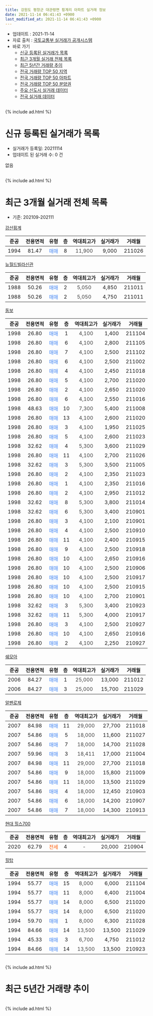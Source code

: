 ```yaml
---
title: 강원도 평창군 대관령면 횡계리 아파트 실거래 정보
date: 2021-11-14 06:41:43 +0900
last_modified_at: 2021-11-14 06:41:43 +0900
---
```


* 업데이트 : 2021-11-14
* 자료 출처 : [국토교통부 실거래가 공개시스템](http://rt.molit.go.kr)
* 바로 가기
    * [신규 등록된 실거래가 목록](#신규-등록된-실거래가-목록)
    * [최근 3개월 실거래 전체 목록](#최근-3개월-실거래-전체-목록)
    * [최근 5년간 거래량 추이](#최근-5년간-거래량-추이)
    * [전국 거래량 TOP 50 지역](https://inasie.github.io/apt-trade-info/최근-3개월-전국에서-가장-거래가-많이-발생한-지역)
    * [전국 거래량 TOP 50 아파트](https://inasie.github.io/apt-trade-info/최근-3개월-전국에서-가장-거래가-많이-발생한-아파트)
    * [전국 거래량 TOP 50 분양권](https://inasie.github.io/apt-trade-info/최근-3개월-전국에서-가장-거래가-많이-발생한-분양권)
    * [주요 신도시 실거래 데이터](https://inasie.github.io/apt-trade-info/주요-신도시)
    * [전국 실거래 데이터](https://inasie.github.io/apt-trade-info/전국)
<br>
{% include ad.html %}
<br>

# 신규 등록된 실거래가 목록
* 실거래가 등록일: 20211114
* 업데이트 된 실거래 수: 0 건

없음

<br>
{% include ad.html %}
<br>

# 최근 3개월 실거래 전체 목록
* 기준: 202109-202111


[강산횡계](https://search.naver.com/search.naver?query=%EA%B0%95%EC%9B%90%EB%8F%84+%ED%8F%89%EC%B0%BD%EA%B5%B0+%EB%8C%80%EA%B4%80%EB%A0%B9%EB%A9%B4+%ED%9A%A1%EA%B3%84%EB%A6%AC+%EA%B0%95%EC%82%B0%ED%9A%A1%EA%B3%84)

|준공|전용면적|유형|층|역대최고가|실거래가|거래월|
|:---:|:---:|:---:|:---:|:---:|:---:|:---:|
|1994|81.47|<span style="color:#4285f3">매매</span>|8|<span style="color:#444444">11,900</span>|9,000|211026|

[뉴월드빌라신관](https://search.naver.com/search.naver?query=%EA%B0%95%EC%9B%90%EB%8F%84+%ED%8F%89%EC%B0%BD%EA%B5%B0+%EB%8C%80%EA%B4%80%EB%A0%B9%EB%A9%B4+%ED%9A%A1%EA%B3%84%EB%A6%AC+%EB%89%B4%EC%9B%94%EB%93%9C%EB%B9%8C%EB%9D%BC%EC%8B%A0%EA%B4%80)

|준공|전용면적|유형|층|역대최고가|실거래가|거래월|
|:---:|:---:|:---:|:---:|:---:|:---:|:---:|
|1988|50.26|<span style="color:#4285f3">매매</span>|2|<span style="color:#444444">5,050</span>|4,850|211011|
|1988|50.26|<span style="color:#4285f3">매매</span>|2|<span style="color:#444444">5,050</span>|4,750|211011|

[동보](https://search.naver.com/search.naver?query=%EA%B0%95%EC%9B%90%EB%8F%84+%ED%8F%89%EC%B0%BD%EA%B5%B0+%EB%8C%80%EA%B4%80%EB%A0%B9%EB%A9%B4+%ED%9A%A1%EA%B3%84%EB%A6%AC+%EB%8F%99%EB%B3%B4)

|준공|전용면적|유형|층|역대최고가|실거래가|거래월|
|:---:|:---:|:---:|:---:|:---:|:---:|:---:|
|1998|26.80|<span style="color:#4285f3">매매</span>|1|<span style="color:#444444">4,100</span>|1,400|211104|
|1998|26.80|<span style="color:#4285f3">매매</span>|6|<span style="color:#444444">4,100</span>|2,800|211105|
|1998|26.80|<span style="color:#4285f3">매매</span>|7|<span style="color:#444444">4,100</span>|2,500|211102|
|1998|26.80|<span style="color:#4285f3">매매</span>|6|<span style="color:#444444">4,100</span>|2,500|211002|
|1998|26.80|<span style="color:#4285f3">매매</span>|4|<span style="color:#444444">4,100</span>|2,450|211018|
|1998|26.80|<span style="color:#4285f3">매매</span>|5|<span style="color:#444444">4,100</span>|2,700|211020|
|1998|26.80|<span style="color:#4285f3">매매</span>|2|<span style="color:#444444">4,100</span>|2,650|211020|
|1998|26.80|<span style="color:#4285f3">매매</span>|6|<span style="color:#444444">4,100</span>|2,550|211016|
|1998|48.63|<span style="color:#4285f3">매매</span>|10|<span style="color:#444444">7,300</span>|5,400|211008|
|1998|26.80|<span style="color:#4285f3">매매</span>|13|<span style="color:#444444">4,100</span>|2,600|211020|
|1998|26.80|<span style="color:#4285f3">매매</span>|3|<span style="color:#444444">4,100</span>|1,950|211025|
|1998|26.80|<span style="color:#4285f3">매매</span>|5|<span style="color:#444444">4,100</span>|2,600|211023|
|1998|32.62|<span style="color:#4285f3">매매</span>|4|<span style="color:#444444">5,300</span>|3,600|211029|
|1998|26.80|<span style="color:#4285f3">매매</span>|11|<span style="color:#444444">4,100</span>|2,700|211026|
|1998|32.62|<span style="color:#4285f3">매매</span>|3|<span style="color:#444444">5,300</span>|3,500|211005|
|1998|26.80|<span style="color:#4285f3">매매</span>|2|<span style="color:#444444">4,100</span>|2,350|211023|
|1998|26.80|<span style="color:#4285f3">매매</span>|1|<span style="color:#444444">4,100</span>|2,350|211016|
|1998|26.80|<span style="color:#4285f3">매매</span>|2|<span style="color:#444444">4,100</span>|2,950|211012|
|1998|32.62|<span style="color:#4285f3">매매</span>|8|<span style="color:#444444">5,300</span>|3,800|211014|
|1998|32.62|<span style="color:#4285f3">매매</span>|6|<span style="color:#444444">5,300</span>|3,400|210901|
|1998|26.80|<span style="color:#4285f3">매매</span>|3|<span style="color:#444444">4,100</span>|2,100|210901|
|1998|26.80|<span style="color:#4285f3">매매</span>|4|<span style="color:#444444">4,100</span>|2,500|210910|
|1998|26.80|<span style="color:#4285f3">매매</span>|11|<span style="color:#444444">4,100</span>|2,400|210915|
|1998|26.80|<span style="color:#4285f3">매매</span>|9|<span style="color:#444444">4,100</span>|2,500|210918|
|1998|26.80|<span style="color:#4285f3">매매</span>|10|<span style="color:#444444">4,100</span>|2,650|210916|
|1998|26.80|<span style="color:#4285f3">매매</span>|10|<span style="color:#444444">4,100</span>|2,500|210906|
|1998|26.80|<span style="color:#4285f3">매매</span>|10|<span style="color:#444444">4,100</span>|2,500|210917|
|1998|26.80|<span style="color:#4285f3">매매</span>|10|<span style="color:#444444">4,100</span>|2,500|210915|
|1998|26.80|<span style="color:#4285f3">매매</span>|10|<span style="color:#444444">4,100</span>|2,700|210901|
|1998|32.62|<span style="color:#4285f3">매매</span>|3|<span style="color:#444444">5,300</span>|3,400|210923|
|1998|32.62|<span style="color:#4285f3">매매</span>|11|<span style="color:#444444">5,300</span>|4,000|210917|
|1998|26.80|<span style="color:#4285f3">매매</span>|3|<span style="color:#444444">4,100</span>|2,500|210927|
|1998|26.80|<span style="color:#4285f3">매매</span>|10|<span style="color:#444444">4,100</span>|2,650|210916|
|1998|26.80|<span style="color:#4285f3">매매</span>|2|<span style="color:#444444">4,100</span>|2,250|210927|

[쉐모아](https://search.naver.com/search.naver?query=%EA%B0%95%EC%9B%90%EB%8F%84+%ED%8F%89%EC%B0%BD%EA%B5%B0+%EB%8C%80%EA%B4%80%EB%A0%B9%EB%A9%B4+%ED%9A%A1%EA%B3%84%EB%A6%AC+%EC%89%90%EB%AA%A8%EC%95%84)

|준공|전용면적|유형|층|역대최고가|실거래가|거래월|
|:---:|:---:|:---:|:---:|:---:|:---:|:---:|
|2006|84.27|<span style="color:#4285f3">매매</span>|1|<span style="color:#444444">25,000</span>|13,000|211012|
|2006|84.27|<span style="color:#4285f3">매매</span>|3|<span style="color:#444444">25,000</span>|15,700|211029|

[알펜로제](https://search.naver.com/search.naver?query=%EA%B0%95%EC%9B%90%EB%8F%84+%ED%8F%89%EC%B0%BD%EA%B5%B0+%EB%8C%80%EA%B4%80%EB%A0%B9%EB%A9%B4+%ED%9A%A1%EA%B3%84%EB%A6%AC+%EC%95%8C%ED%8E%9C%EB%A1%9C%EC%A0%9C)

|준공|전용면적|유형|층|역대최고가|실거래가|거래월|
|:---:|:---:|:---:|:---:|:---:|:---:|:---:|
|2007|84.98|<span style="color:#4285f3">매매</span>|11|<span style="color:#444444">29,000</span>|27,700|211018|
|2007|54.86|<span style="color:#4285f3">매매</span>|5|<span style="color:#444444">18,000</span>|11,600|211027|
|2007|54.86|<span style="color:#4285f3">매매</span>|7|<span style="color:#444444">18,000</span>|14,700|211028|
|2007|59.96|<span style="color:#4285f3">매매</span>|3|<span style="color:#444444">18,411</span>|17,000|211004|
|2007|84.98|<span style="color:#4285f3">매매</span>|11|<span style="color:#444444">29,000</span>|27,700|211018|
|2007|54.86|<span style="color:#4285f3">매매</span>|9|<span style="color:#444444">18,000</span>|15,800|211009|
|2007|54.86|<span style="color:#4285f3">매매</span>|11|<span style="color:#444444">18,000</span>|13,500|211029|
|2007|54.86|<span style="color:#4285f3">매매</span>|4|<span style="color:#444444">18,000</span>|12,450|210903|
|2007|54.86|<span style="color:#4285f3">매매</span>|6|<span style="color:#444444">18,000</span>|14,200|210907|
|2007|54.86|<span style="color:#4285f3">매매</span>|7|<span style="color:#444444">18,000</span>|14,300|210913|


<script async src="//pagead2.googlesyndication.com/pagead/js/adsbygoogle.js"></script>
<!-- 기본 -->
<ins class="adsbygoogle"
     style="display:block"
     data-ad-client="ca-pub-2446590836940007"
     data-ad-slot="1659523306"
     data-ad-format="auto"
     data-full-width-responsive="true"></ins>
<script>
(adsbygoogle = window.adsbygoogle || []).push({});
</script>


[현대 힐스700](https://search.naver.com/search.naver?query=%EA%B0%95%EC%9B%90%EB%8F%84+%ED%8F%89%EC%B0%BD%EA%B5%B0+%EB%8C%80%EA%B4%80%EB%A0%B9%EB%A9%B4+%ED%9A%A1%EA%B3%84%EB%A6%AC+%ED%98%84%EB%8C%80+%ED%9E%90%EC%8A%A4700)

|준공|전용면적|유형|층|역대최고가|실거래가|거래월|
|:---:|:---:|:---:|:---:|:---:|:---:|:---:|
|2020|62.79|<span style="color:#ff5a00">전세</span>|4|<span style="color:#444444">-</span>|20,000|210904|

[힐탑](https://search.naver.com/search.naver?query=%EA%B0%95%EC%9B%90%EB%8F%84+%ED%8F%89%EC%B0%BD%EA%B5%B0+%EB%8C%80%EA%B4%80%EB%A0%B9%EB%A9%B4+%ED%9A%A1%EA%B3%84%EB%A6%AC+%ED%9E%90%ED%83%91)

|준공|전용면적|유형|층|역대최고가|실거래가|거래월|
|:---:|:---:|:---:|:---:|:---:|:---:|:---:|
|1994|55.77|<span style="color:#4285f3">매매</span>|15|<span style="color:#444444">8,000</span>|6,000|211104|
|1994|55.77|<span style="color:#4285f3">매매</span>|11|<span style="color:#444444">8,000</span>|6,400|211004|
|1994|55.77|<span style="color:#4285f3">매매</span>|14|<span style="color:#444444">8,000</span>|6,500|211020|
|1994|55.77|<span style="color:#4285f3">매매</span>|14|<span style="color:#444444">8,000</span>|6,500|211020|
|1994|59.70|<span style="color:#4285f3">매매</span>|1|<span style="color:#444444">8,000</span>|6,300|211028|
|1994|84.66|<span style="color:#4285f3">매매</span>|14|<span style="color:#444444">13,500</span>|13,500|211029|
|1994|45.33|<span style="color:#4285f3">매매</span>|3|<span style="color:#444444">6,700</span>|4,750|211012|
|1994|84.66|<span style="color:#4285f3">매매</span>|14|<span style="color:#444444">13,500</span>|13,500|210923|


<br>
{% include ad.html %}
<br>

# 최근 5년간 거래량 추이


<div style="width:100%;">
    <canvas id="deal_progress" height="200"></canvas>
</div>

<script>
new Chart(document.getElementById("deal_progress"), {
    type: 'line',
    data: {
        labels: ['201611','201612','201701','201702','201703','201704','201705','201706','201707','201708','201709','201710','201711','201712','201801','201802','201803','201804','201805','201806','201807','201808','201809','201810','201811','201812','201901','201902','201903','201904','201905','201906','201907','201908','201909','201910','201911','201912','202001','202002','202003','202004','202005','202006','202007','202008','202009','202010','202011','202012','202101','202102','202103','202104','202105','202106','202107','202108','202109','202110','202111'],
        datasets: [{
            label: '매매',
            pointRadius: 1,
            data: [18, 8, 16, 19, 28, 29, 24, 20, 13, 15, 11, 13, 6, 7, 5, 3, 8, 10, 4, 14, 16, 30, 8, 9, 8, 4, 6, 3, 4, 6, 6, 5, 7, 5, 10, 12, 11, 11, 2, 13, 14, 10, 24, 21, 28, 17, 16, 20, 22, 24, 18, 5, 17, 35, 50, 18, 17, 18, 19, 34, 4],
            borderColor: "rgba(255, 201, 14, 1)",
            backgroundColor: "rgba(255, 201, 14, 0.5)",
            fill: false,
            lineTension: 0
        },{
            label: '전월세',
            pointRadius: 1,
            data: [2, 1, 2, 3, 1, 2, 0, 3, 1, 0, 2, 0, 1, 0, 0, 0, 6, 4, 2, 4, 3, 4, 1, 1, 0, 1, 0, 2, 4, 5, 10, 5, 1, 1, 1, 1, 3, 1, 2, 4, 3, 1, 1, 1, 3, 0, 2, 1, 1, 2, 1, 1, 3, 6, 8, 2, 1, 2, 1, 0, 0],
            borderColor: "rgba(0, 141, 185, 1)",
            backgroundColor: "rgba(0, 141, 185, 0.5)",
            fill: false,
            lineTension: 0
        }
        ]
    },
    options: {
        responsive: true,
        title: {
            display: false
        },
        tooltips: {
            mode: 'index',
            intersect: false
        },
        hover: {
            mode: 'nearest',
            intersect: true
        },
        scales: {
            xAxes: [{
                display: true,
                scaleLabel: {
                    display: true,
                    labelString: '년/월'
                }
            }],
            yAxes: [{
                display: true,
                ticks: {
                    suggestedMin: 0,
                },
                scaleLabel: {
                    display: true,
                    labelString: '실거래 수'
                }
            }]
        }
    }
});

</script>


<br>
{% include ad.html %}
<br>

